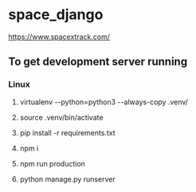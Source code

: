 # space_django 

https://www.spacextrack.com/

## To get development server running

### Linux

1. virtualenv --python=python3 --always-copy .venv/

2. source .venv/bin/activate

3. pip install -r requirements.txt

4. npm i

5. npm run production

6. python manage.py runserver